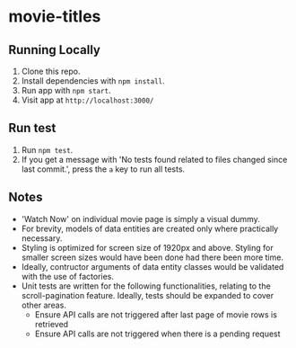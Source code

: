 # movie-titles

## Running Locally
1. Clone this repo.
2. Install dependencies with `npm install`.
3. Run app with `npm start`. 
4. Visit app at `http://localhost:3000/`

## Run test 
1. Run `npm test`.
2. If you get a message with 'No tests found related to files changed since last commit.', press the `a` key to run all tests.

## Notes
* 'Watch Now' on individual movie page is simply a visual dummy.
* For brevity, models of data entities are created only where practically necessary.
* Styling is optimized for screen size of 1920px and above. Styling for smaller screen sizes would have been done had there been more time.
* Ideally, contructor arguments of data entity classes would be validated with the use of factories.
* Unit tests are written for the following functionalities, relating to the scroll-pagination feature. Ideally, tests should be expanded to cover other areas.
  * Ensure API calls are not triggered after last page of movie rows is retrieved
  * Ensure API calls are not triggered when there is a pending request